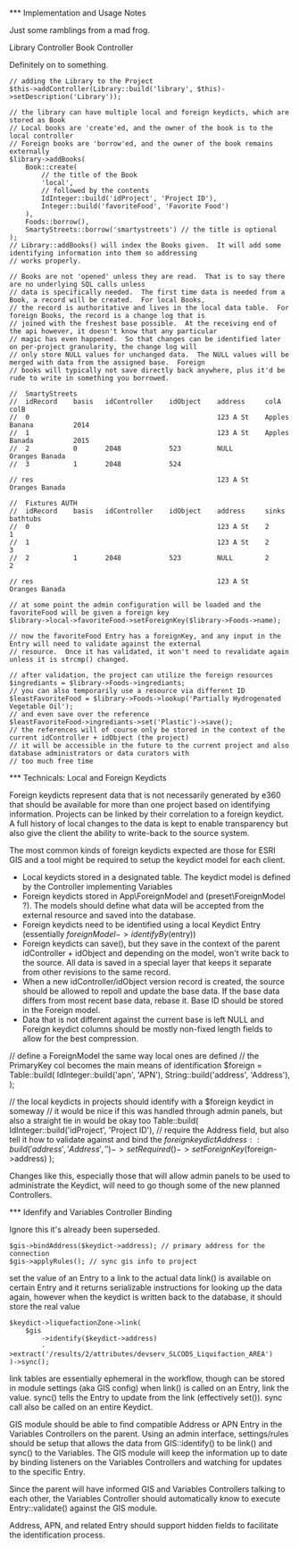 *** Implementation and Usage Notes

Just some ramblings from a mad frog.

Library Controller
Book Controller

Definitely on to something.

```
// adding the Library to the Project
$this->addController(Library::build('library', $this)->setDescription('Library'));

// the library can have multiple local and foreign keydicts, which are stored as Book
// Local books are 'create'ed, and the owner of the book is to the local controller
// Foreign books are 'borrow'ed, and the owner of the book remains externally
$library->addBooks(
    Book::create(
        // the title of the Book
        'local',
        // followed by the contents
        IdInteger::build('idProject', 'Project ID'),
        Integer::build('favoriteFood', 'Favorite Food')
    ),
    Foods::borrow(),
    SmartyStreets::borrow('smartystreets') // the title is optional
);
// Library::addBooks() will index the Books given.  It will add some identifying information into them so addressing
// works properly.

// Books are not 'opened' unless they are read.  That is to say there are no underlying SQL calls unless
// data is specifically needed.  The first time data is needed from a Book, a record will be created.  For local Books,
// the record is authoritative and lives in the local data table.  For foreign Books, the record is a change log that is
// joined with the freshest base possible.  At the receiving end of the api however, it doesn't know that any particular
// magic has even happened.  So that changes can be identified later on per-project granularity, the change log will 
// only store NULL values for unchanged data.  The NULL values will be merged with data from the assigned base.  Foreign
// books will typically not save directly back anywhere, plus it'd be rude to write in something you borrowed.

//  SmartyStreets
//  idRecord    basis   idController    idObject    address     colA    colB
//  0                                               123 A St    Apples  Banana          2014
//  1                                               123 A St    Apples  Banada          2015
//  2           0       2048            523         NULL        Oranges Banada
//  3           1       2048            524

// res                                              123 A St    Oranges Banada

//  Fixtures AUTH
//  idRecord    basis   idController    idObject    address     sinks   bathtubs
//  0                                               123 A St    2       1
//  1                                               123 A St    2       3
//  2           1       2048            523         NULL        2       2

// res                                              123 A St    Oranges Banada

// at some point the admin configuration will be loaded and the favoriteFood will be given a foreign key
$library->local->favoriteFood->setForeignKey($library->Foods->name);

// now the favoriteFood Entry has a foreignKey, and any input in the Entry will need to validate against the external
// resource.  Once it has validated, it won't need to revalidate again unless it is strcmp() changed.

// after validation, the project can utilize the foreign resources
$ingrediants = $library->Foods->ingrediants;
// you can also temporarily use a resource via different ID
$leastFavoriteFood = $library->Foods->lookup('Partially Hydrogenated Vegetable Oil');
// and even save over the reference
$leastFavoriteFood->ingrediants->set('Plastic')->save();
// the references will of course only be stored in the context of the current idController + idObject (the project)
// it will be accessible in the future to the current project and also database administrators or data curators with
// too much free time
```

*** Technicals: Local and Foreign Keydicts

Foreign keydicts represent data that is not necessarily generated by e360 that should be available for more than one 
project based on identifying information.  Projects can be linked by their correlation to a foreign keydict.  A full
history of local changes to the data is kept to enable transparency but also give the client the ability to write-back
to the source system.

The most common kinds of foreign keydicts expected are those for ESRI GIS and a tool might be required to setup the 
keydict model for each client.

- Local keydicts stored in a designated table.  The keydict model is defined by the Controller implementing Variables
- Foreign keydicts stored in App\ForeignModel and (preset\ForeignModel ?).  The models should define what data will be
accepted from the external resource and saved into the database.
- Foreign keydicts need to be identified using a local Keydict Entry (essentially $foreignModel->identifyBy($entry))
- Foreign keydicts can save(), but they save in the context of the parent idController + idObject and depending on the
model, won't write back to the source.  All data is saved in a special layer that keeps it separate from other revisions
to the same record.
- When a new idController/idObject version record is created, the source should be allowed to repoll and update the 
base data.  If the base data differs from most recent base data, rebase it.  Base ID should be stored in the Foreign 
model.
- Data that is not different against the current base is left NULL and Foreign keydict columns should be mostly 
non-fixed length fields to allow for the best compression.

// define a ForeignModel the same way local ones are defined
// the PrimaryKey col becomes the main means of identification
$foreign =  Table::build(
                IdInteger::build('apn', 'APN'),
                String::build('address', 'Address'),
            );

// the local keydicts in projects should identify with a $foreign keydict in someway
// it would be nice if this was handled through admin panels, but also a straight tie in would be okay too
Table::build(
            IdInteger::build('idProject', 'Project ID'),
            // require the Address field, but also tell it how to validate against and bind the $foreign keydict
            Address::build('address', 'Address', '')
                ->setRequired()
                ->setForeignKey($foreign->address)
        );

Changes like this, especially those that will allow admin panels to be used to administrate the Keydict, will need to go
though some of the new planned Controllers.


*** Idenfify and Variables Controller Binding

Ignore this it's already been superseded.

    $gis->bindAddress($keydict->address); // primary address for the connection
    $gis->applyRules(); // sync gis info to project

set the value of an Entry to a link to the actual data
link() is available on certain Entry and it returns serializable instructions for looking up the data again,
however when the keydict is written back to the database, it should store the real value

    $keydict->liquefactionZone->link(
        $gis
            ->identify($keydict->address)
            ->extract('/results/2/attributes/devserv_SLCODS_Liquifaction_AREA')
    )->sync();

link tables are essentially ephemeral in the workflow, though can be stored in module settings (aka GIS config)
when link() is called on an Entry, link the value.  sync() tells the Entry to update from the link (effectively set()). 
sync call also be called on an entire Keydict.

GIS module should be able to find compatible Address or APN Entry in the Variables Controllers on the parent.  Using 
an admin interface, settings/rules should be setup that allows the data from GIS::identify() to be link() and sync() to
the Variables.  The GIS module will keep the information up to date by binding listeners on the Variables Controllers
and watching for updates to the specific Entry.

Since the parent will have informed GIS and Variables Controllers talking to each other, the Variables Controller should
automatically know to execute Entry::validate() against the GIS module.

Address, APN, and related Entry should support hidden fields to facilitate the identification process.